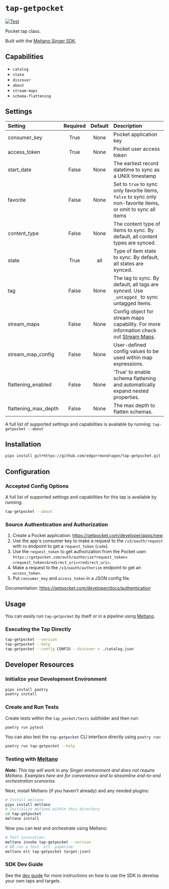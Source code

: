 # `tap-getpocket`

[![Test](https://github.com/edgarrmondragon/tap-getpocket/actions/workflows/ci_workflow.yml/badge.svg)](https://github.com/edgarrmondragon/tap-getpocket/actions/workflows/ci_workflow.yml)

Pocket tap class.

Built with the [Meltano Singer SDK](https://sdk.meltano.com).

## Capabilities

* `catalog`
* `state`
* `discover`
* `about`
* `stream-maps`
* `schema-flattening`

## Settings

| Setting             | Required | Default | Description |
|:--------------------|:--------:|:-------:|:------------|
| consumer_key        | True     | None    | Pocket application key |
| access_token        | True     | None    | Pocket user access token |
| start_date          | False    | None    | The earliest record datetime to sync as a UNIX timestamp |
| favorite            | False    | None    | Set to `true` to sync only favorite items, `false` to sync only non-favorite items, or omit to sync all items |
| content_type        | False    | None    | The content type of items to sync. By default, all content types are synced. |
| state               | True     | all     | Type of item state to sync. By default, all states are synced. |
| tag                 | False    | None    | The tag to sync. By default, all tags are synced. Use `_untagged_` to sync untagged items. |
| stream_maps         | False    | None    | Config object for stream maps capability. For more information check out [Stream Maps](https://sdk.meltano.com/en/latest/stream_maps.html). |
| stream_map_config   | False    | None    | User-defined config values to be used within map expressions. |
| flattening_enabled  | False    | None    | 'True' to enable schema flattening and automatically expand nested properties. |
| flattening_max_depth| False    | None    | The max depth to flatten schemas. |

A full list of supported settings and capabilities is available by running: `tap-getpocket --about`

## Installation

```bash
pipx install git+https://github.com/edgarrmondragon/tap-getpocket.git
```

## Configuration

### Accepted Config Options

A full list of supported settings and capabilities for this
tap is available by running:

```bash
tap-getpocket --about
```

### Source Authentication and Authorization

1. Create a Pocket application: https://getpocket.com/developer/apps/new.
1. Use the app's consumer key to make a request to the `/v3/oauth/request` with ru endpoint to get a `request_token` (`code`).
1. Use the `request_token` to get authorization from the Pocket user: `https://getpocket.com/auth/authorize?request_token=<request_token>&redirect_uri=<redirect_uri>`.
1. Make a request to the `/v3/oauth/authorize` endpoint to get an `access_token`.
1. Put `consumer_key` and `access_token` in a JSON config file.

Documentation: https://getpocket.com/developer/docs/authentication

## Usage

You can easily run `tap-getpocket` by itself or in a pipeline using [Meltano](https://meltano.com/).

### Executing the Tap Directly

```bash
tap-getpocket --version
tap-getpocket --help
tap-getpocket --config CONFIG --discover > ./catalog.json
```

## Developer Resources

### Initialize your Development Environment

```bash
pipx install poetry
poetry install
```

### Create and Run Tests

Create tests within the `tap_pocket/tests` subfolder and
  then run:

```bash
poetry run pytest
```

You can also test the `tap-getpocket` CLI interface directly using `poetry run`:

```bash
poetry run tap-getpocket --help
```

### Testing with [Meltano](https://www.meltano.com)

_**Note:** This tap will work in any Singer environment and does not require Meltano.
Examples here are for convenience and to streamline end-to-end orchestration scenarios._

Next, install Meltano (if you haven't already) and any needed plugins:

```bash
# Install meltano
pipx install meltano
# Initialize meltano within this directory
cd tap-getpocket
meltano install
```

Now you can test and orchestrate using Meltano:

```bash
# Test invocation:
meltano invoke tap-getpocket --version
# OR run a test `elt` pipeline:
meltano elt tap-getpocket target-jsonl
```

### SDK Dev Guide

See the [dev guide](https://sdk.meltano.com/en/latest/dev_guide.html) for more instructions on how to use the SDK to
develop your own taps and targets.
